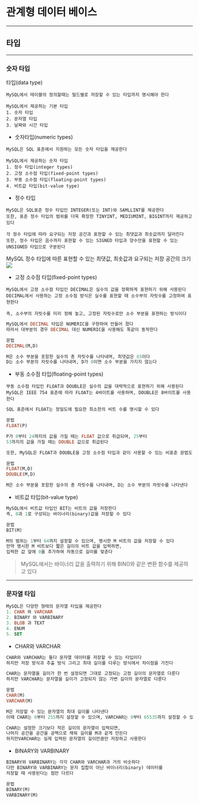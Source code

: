 # 관계형 데이터 베이스
---
## 타입
---
### 숫자 타입
 타입(data type)
 ```
 MySQL에서 테이블의 정의할때는 필드별로 저장할 수 있는 타입까지 명시해야 한다

 MySQL에서 제공하는 기본 타입
 1. 숫자 타입
 2. 문자열 타입
 3. 날짜와 시간 타입
 ```
 - 숫자타입(numeric types)
 ```
 MySQL은 SQL 표준에서 지원하는 모든 숫자 타입을 제공한다

 MySQL에서 제공하는 숫자 타입
 1. 정수 타입(integer types)
 2. 고정 소수점 타입(fixed-point types)
 3. 부동 소수점 타입(floating-point types)
 4. 비트값 타입(bit-value type)
 ```
 - 정수 타입
 ```
MySQL은 SQL표준 정수 타입인 INTEGER(또는 INT)와 SAMLLINT를 제공한다
또한, 표준 정수 타입의 범위를 더욱 확장한 TINYINT, MEDIUMINT, BIGINT까지 제공하고 있다

각 정수 타입에 따라 요구되는 저장 공간과 표현할 수 있는 최댓값과 최솟값까지 달라진다
또한, 정수 타입은 음수까지 표현할 수 있는 SIGNED 타입과 양수만을 표현할 수 있는 UNSIGNED 타입으로 구분된다
```
MySQL 정수 타입에 따른 표현할 수 있는 최댓값, 최솟값과 요구되는 저장 공간의 크기
![](https://velog.velcdn.com/images%2Fdnjscksdn98%2Fpost%2F516cf6b8-e695-40c3-aa1f-9ca470322a9f%2Fimage.png)

- 고정 소수점 타입(fixed-point types)
```
MySQL에서 고정 소수점 타입인 DECIMAL은 실수의 값을 정확하게 표현하기 위해 사용된다
DECIMAL에서 사용하는 고정 소수점 방식은 실수를 표현할 때 소수부의 자릿수를 고정하여 표현한다

즉, 소수부의 자릿수를 미리 정해 놓고, 고정된 자릿수로만 소수 부분을 표현하는 방식이다
```
``` SQL
MySQL에서 DECIMAL 타입은 NUMERIC을 구현하여 만들어 졌다
따라서 대부분의 경우 DECIMAL 대신 NUMERIC을 사용해도 똑같이 동작한다

문법
DECIMAL(M,D)

M은 소수 부분을 포함한 실수의 총 자릿수를 나타내며, 최댓값은 65이다
D는 소수 부분의 자릿수를 나타내며, D가 0이면 소수 부분을 가지지 않는다
```

- 부동 소수점 타입(floating-point types)
``` 
부동 소수점 타입인 FLOAT과 DOUBLE은 실수의 값을 대략적으로 표현하기 위해 사용된다
MySQL은 IEEE 754 표준에 따라 FLOAT는 4바이트를 사용하며, DOUBLE은 8바이트를 사용한다
```
``` SQL
SQL 표준에서 FLOAT는 정밀도에 필요한 최소한의 비트 수를 명시할 수 있다

문법
FLOAT(P)

P가 0부터 24까지의 값을 가질 때는 FLOAT 값으로 취급되며, 25부터 
53까지의 값을 가질 때는 DOUBLE 값으로 취급된다

또한, MySQL은 FLOAT과 DOUBLE을 고정 소수점 타입과 같이 사용할 수 있는 비표준 문법도 지원한다

문법
FLOAT(M,D)
DOUBLE(M,D)

M은 소수 부분을 포함한 실수의 총 자릿수를 나타내며, D는 소수 부분의 자릿수를 나타낸다
```

- 비트값 타입(bit-value type)
``` SQL
MySQL에서 비트값 타입인 BIT는 비트의 값을 저장한다
즉, 0과 1로 구성되는 바이너리(binary)값을 저장할 수 있다

문법
BIT(M)

M의 범위는 1부터 64까지 설정할 수 있으며, 명시한 M 비트의 값을 저장할 수 있다
만약 명시한 M 비트보다 짧은 길이의 비트 값을 입력하면, 
입력한 값 앞에 0을 추가하여 자동으로 길이를 맞춘다
```
> MySQL에서는 바이너리 값을 출력하기 위해 BIN()와 같은 변환 함수를 제공하고 있다
---
### 문자열 타입
``` SQL
MySQL은 다양한 형태의 문자열 타입을 제공한다
1. CHAR 와 VARCHAR
2. BINARY 와 VARBINARY
3. BLOB 과 TEXT
4. ENUM
5. SET
```

- CHAR와 VARCHAR
``` SQL
CHAR와 VARCHAR는 둘다 문자열 데이터를 저장할 수 있는 타입이다
하지만 저장 방식과 추출 방식 그리고 최대 길이를 다루는 방식에서 차이점을 가진다

CHAR는 문자열을 길이가 한 번 설정되면 그대로 고정되는 고정 길이의 문자열로 다룬다
하지만 VARCHAR는 문자열을 길이가 고정되지 않는 가변 길이의 문자열로 다룬다

문법
CHAR(M)
VARCHAR(M)

M은 저장할 수 있는 문자열의 최대 길이를 나타낸다
이때 CHAR는 0부터 255까지 설정할 수 있으며, VARCHAR는 0부터 65535까지 설정할 수 있다

CHAR는 설정한 크기보다 작은 길이의 문자열이 입력되면, 
나머지 공간을 공간을 공백으로 채워 길이를 M과 같게 만든다
하지만VARCHAR는 실제 입력된 문자열의 길이만큼만 저장하고 사용한다
```

- BINARY와 VARBINARY
``` SQL
BINARY와 VARBINARY는 각각 CHAR와 VARCHAR과 거의 비슷하다
다만 BINARY와 VARBINARY는 문자 집합이 아닌 바이너리(binary) 데이터를 
저장할 때 사용된다는 점만 다르다

문법
BINARY(M)
VARBINARY(M)
```